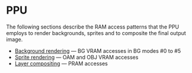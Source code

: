 # PPU

The following sections describe the RAM access patterns that the PPU employs to render backgrounds,
sprites and to composite the final output image.

- [Background rendering](./background.md) — BG VRAM accesses in BG modes #0 to #5
- [Sprite rendering](./sprite.md) —  OAM and OBJ VRAM accesses
- [Layer compositing](./composite.md) — PRAM accesses